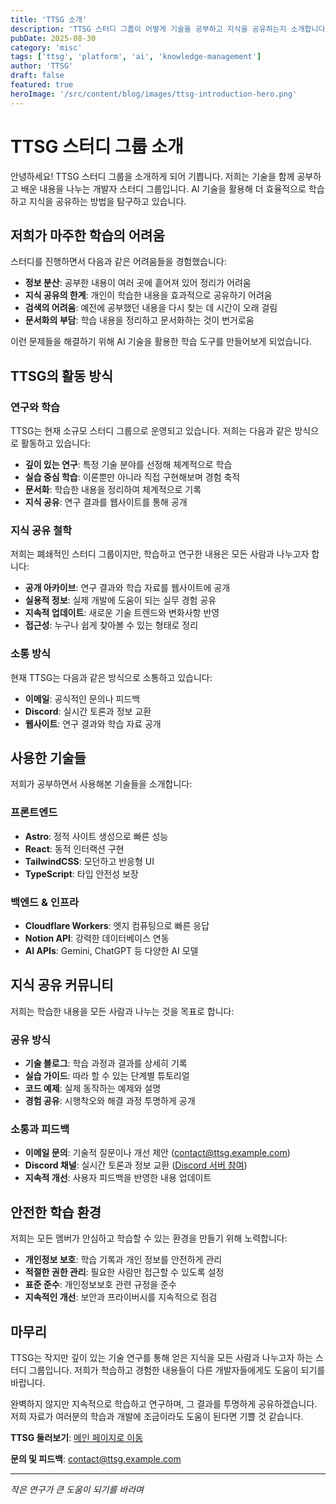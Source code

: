 ```yaml
---
title: 'TTSG 소개'
description: 'TTSG 스터디 그룹이 어떻게 기술을 공부하고 지식을 공유하는지 소개합니다.'
pubDate: 2025-08-30
category: 'misc'
tags: ['ttsg', 'platform', 'ai', 'knowledge-management']
author: 'TTSG'
draft: false
featured: true
heroImage: '/src/content/blog/images/ttsg-introduction-hero.png'
---
```


# TTSG 스터디 그룹 소개

안녕하세요! TTSG 스터디 그룹을 소개하게 되어 기쁩니다. 저희는 기술을 함께 공부하고 배운 내용을 나누는 개발자 스터디 그룹입니다. AI 기술을 활용해 더 효율적으로 학습하고 지식을 공유하는 방법을 탐구하고 있습니다.

## 저희가 마주한 학습의 어려움

스터디를 진행하면서 다음과 같은 어려움들을 경험했습니다:

- **정보 분산**: 공부한 내용이 여러 곳에 흩어져 있어 정리가 어려움
- **지식 공유의 한계**: 개인이 학습한 내용을 효과적으로 공유하기 어려움
- **검색의 어려움**: 예전에 공부했던 내용을 다시 찾는 데 시간이 오래 걸림
- **문서화의 부담**: 학습 내용을 정리하고 문서화하는 것이 번거로움

이런 문제들을 해결하기 위해 AI 기술을 활용한 학습 도구를 만들어보게 되었습니다.

## TTSG의 활동 방식

### 연구와 학습

TTSG는 현재 소규모 스터디 그룹으로 운영되고 있습니다. 저희는 다음과 같은 방식으로 활동하고 있습니다:

- **깊이 있는 연구**: 특정 기술 분야를 선정해 체계적으로 학습
- **실습 중심 학습**: 이론뿐만 아니라 직접 구현해보며 경험 축적
- **문서화**: 학습한 내용을 정리하여 체계적으로 기록
- **지식 공유**: 연구 결과를 웹사이트를 통해 공개

### 지식 공유 철학

저희는 폐쇄적인 스터디 그룹이지만, 학습하고 연구한 내용은 모든 사람과 나누고자 합니다:

- **공개 아카이브**: 연구 결과와 학습 자료를 웹사이트에 공개
- **실용적 정보**: 실제 개발에 도움이 되는 실무 경험 공유
- **지속적 업데이트**: 새로운 기술 트렌드와 변화사항 반영
- **접근성**: 누구나 쉽게 찾아볼 수 있는 형태로 정리

### 소통 방식

현재 TTSG는 다음과 같은 방식으로 소통하고 있습니다:

- **이메일**: 공식적인 문의나 피드백
- **Discord**: 실시간 토론과 정보 교환
- **웹사이트**: 연구 결과와 학습 자료 공개

## 사용한 기술들

저희가 공부하면서 사용해본 기술들을 소개합니다:

### 프론트엔드

- **Astro**: 정적 사이트 생성으로 빠른 성능
- **React**: 동적 인터랙션 구현
- **TailwindCSS**: 모던하고 반응형 UI
- **TypeScript**: 타입 안전성 보장

### 백엔드 & 인프라

- **Cloudflare Workers**: 엣지 컴퓨팅으로 빠른 응답
- **Notion API**: 강력한 데이터베이스 연동
- **AI APIs**: Gemini, ChatGPT 등 다양한 AI 모델

## 지식 공유 커뮤니티

저희는 학습한 내용을 모든 사람과 나누는 것을 목표로 합니다:

### 공유 방식

- **기술 블로그**: 학습 과정과 결과를 상세히 기록
- **실습 가이드**: 따라 할 수 있는 단계별 튜토리얼
- **코드 예제**: 실제 동작하는 예제와 설명
- **경험 공유**: 시행착오와 해결 과정 투명하게 공개

### 소통과 피드백

- **이메일 문의**: 기술적 질문이나 개선 제안 ([contact@ttsg.example.com](mailto:contact@ttsg.example.com))
- **Discord 채널**: 실시간 토론과 정보 교환 ([Discord 서버 참여](https://discord.gg/ttsg))
- **지속적 개선**: 사용자 피드백을 반영한 내용 업데이트

## 안전한 학습 환경

저희는 모든 멤버가 안심하고 학습할 수 있는 환경을 만들기 위해 노력합니다:

- **개인정보 보호**: 학습 기록과 개인 정보를 안전하게 관리
- **적절한 권한 관리**: 필요한 사람만 접근할 수 있도록 설정
- **표준 준수**: 개인정보보호 관련 규정을 준수
- **지속적인 개선**: 보안과 프라이버시를 지속적으로 점검

## 마무리

TTSG는 작지만 깊이 있는 기술 연구를 통해 얻은 지식을 모든 사람과 나누고자 하는 스터디 그룹입니다. 저희가 학습하고 경험한 내용들이 다른 개발자들에게도 도움이 되기를 바랍니다.

완벽하지 않지만 지속적으로 학습하고 연구하며, 그 결과를 투명하게 공유하겠습니다. 저희 자료가 여러분의 학습과 개발에 조금이라도 도움이 된다면 기쁠 것 같습니다.

**TTSG 둘러보기**: [메인 페이지로 이동](/)

**문의 및 피드백**: [contact@ttsg.example.com](mailto:contact@ttsg.example.com)

---

_작은 연구가 큰 도움이 되기를 바라며_
